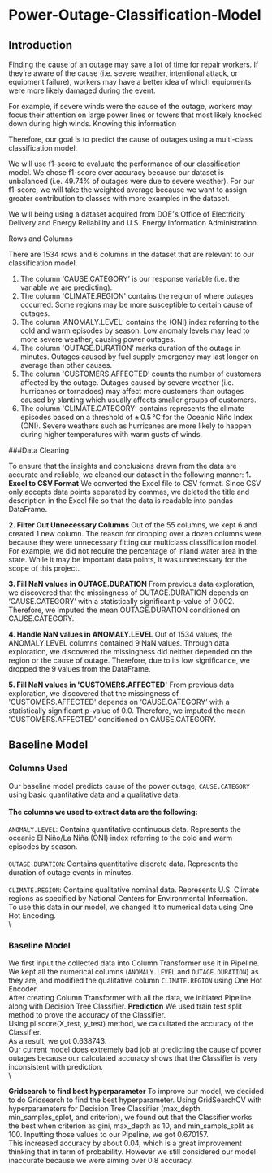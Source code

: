 # Power-Outage-Classification-Model

## Introduction

Finding the cause of an outage may save a lot of time for repair workers. If they’re aware of the cause (i.e. severe weather, intentional attack, or equipment failure), workers may have a better idea of which equipments were more likely damaged during the event.

For example, if severe winds were the cause of the outage, workers may focus their attention on large power lines or towers that most likely knocked down during high winds. Knowing this information 

Therefore, our goal is to predict the cause of outages using a multi-class classification model. 

We will use f1-score to evaluate the performance of our classification model. We chose f1-score over accuracy because our dataset is unbalanced (i.e. 49.74% of outages were due to severe weather). For our f1-score, we will take the weighted average because we want to assign greater contribution to classes with more examples in the dataset. 

We will being using a dataset acquired from DOE׳s Office of Electricity Delivery and Energy Reliability and U.S. Energy Information Administration.

Rows and Columns

There are 1534 rows and 6 columns in the dataset that are relevant to our classification model.
1. The column ‘CAUSE.CATEGORY’ is our response variable (i.e. the variable we are predicting).
2. The column 'CLIMATE.REGION' contains the region of where outages occurred. Some regions may be more susceptible to certain cause of outages. 
3. The column ‘ANOMALY.LEVEL’ contains the (ONI) index referring to the cold and warm episodes by season. Low anomaly levels may lead to more severe weather, causing power outages. 
4. The column 'OUTAGE.DURATION’ marks duration of the outage in minutes. Outages caused by fuel supply emergency may last longer on average than other causes. 
5. The column 'CUSTOMERS.AFFECTED’ counts the number of customers affected by the outage. Outages caused by severe weather (i.e. hurricanes or tornadoes) may affect more customers than outages caused by slanting which usually affects smaller groups of customers. 
6. The column 'CLIMATE.CATEGORY' contains represents the climate episodes based on a threshold of ± 0.5 °C for the Oceanic Niño Index (ONI). Severe weathers such as hurricanes are more likely to happen during higher temperatures with warm gusts of winds. 

###Data Cleaning 

To ensure that the insights and conclusions drawn from the data are accurate and reliable, we cleaned our dataset in the following manner:
**1. Excel to CSV Format**
We converted the Excel file to CSV format. Since CSV only accepts data points separated by commas, we deleted the title and description in the Excel file so that the data is readable into pandas DataFrame.

**2. Filter Out Unnecessary Columns**
Out of the 55 columns, we kept 6 and created 1 new column. The reason for dropping over a dozen columns were because they were unnecessary fitting our multiclass classification model. For example, we did not require the percentage of inland water area in the state. While it may be important data points, it was unnecessary for the scope of this project.

**3. Fill NaN values in OUTAGE.DURATION**
From previous data exploration, we discovered that the missingness of OUTAGE.DURATION depends on ‘CAUSE.CATEGORY’ with a statistically significant p-value of 0.002.  Therefore, we imputed the mean OUTAGE.DURATION conditioned on CAUSE.CATEGORY.

**4. Handle NaN values in ANOMALY.LEVEL**
Out of 1534 values, the ANOMALY.LEVEL columns contained 9 NaN values. Through data exploration, we discovered the missingness did neither depended on the region or the cause of outage. Therefore, due to its low significance, we dropped the 9 values from the DataFrame.

**5. Fill NaN values in 'CUSTOMERS.AFFECTED'**
From previous data exploration, we discovered that the missingness of 'CUSTOMERS.AFFECTED' depends on ‘CAUSE.CATEGORY’ with a statistically significant p-value of 0.0.  Therefore, we imputed the mean 'CUSTOMERS.AFFECTED' conditioned on CAUSE.CATEGORY.

## Baseline Model

### Columns Used

Our baseline model predicts cause of the power outage, `CAUSE.CATEGORY` using basic quantitative data and a qualitative data.\
\
**The columns we used to extract data are the following:**\
\
`ANOMALY.LEVEL`: Contains quantitative continuous data. Represents the oceanic El Niño/La Niña (ONI) index referring to the cold and warm episodes by season.\
\
`OUTAGE.DURATION`: Contains quantitative discrete data. Represents the duration of outage events in minutes.\
\
`CLIMATE.REGION`: Contains qualitative nominal data. Represents U.S. Climate regions as specified by National Centers for Environmental Information.\
To use this data in our model, we changed it to numerical data using One Hot Encoding.\
\
### Baseline Model
We first input the collected data into Column Transformer use it in Pipeline. We kept all the numerical columns (`ANOMALY.LEVEL` and `OUTAGE.DURATION`) as they are, and modified the qualitative column `CLIMATE.REGION` using One Hot Encoder.\
After creating Column Transformer with all the data, we initiated Pipeline along with Decision Tree Classifier. 
**Prediction**
We used train test split method to prove the accuracy of the Classifier.\
Using pl.score(X_test, y_test) method, we calcultated the accuracy of the Classifier.\
As a result, we got 0.638743.\
Our current model does extremely bad job at predicting the cause of power outages because our calculated accuracy shows that the Classifier is very inconsistent with prediction.\
\

**Gridsearch to find best hyperparameter**
To improve our model, we decided to do Gridsearch to find the best hyperparameter. Using GridSearchCV with hyperparameters for Decision Tree Classifier (max_depth, min_samples_splot, and criterion), we found out that the Classifier works the best when criterion as gini, max_depth as 10, and min_sampls_split as 100. Inputting those values to our Pipeline, we got 0.670157.\
This increased accuracy by about 0.04, which is a great improvement thinking that in term of probability. However we still considered our model inaccurate because we were aiming over 0.8 accuracy. 